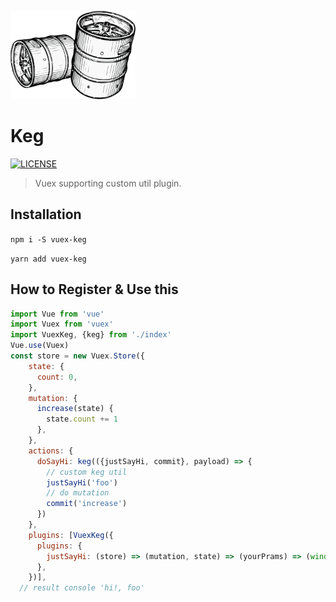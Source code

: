 ![intro](./media/intro.png)
# Keg

[![LICENSE][LICENSE IMAGE]][LICENSE LINK]

[NPM IMAGE]:http://img.shields.io/npm/v/vuex-keg.svg?style=flat
[NPM LINK]:https://www.npmjs.org/package/vuex-keg
[LICENSE IMAGE]:https://img.shields.io/npm/l/vuex-keg.svg
[LICENSE LINK]:https://www.npmjs.org/package/vuex-keg

> Vuex supporting custom util plugin.

## Installation
``
npm i -S vuex-keg
``

``
yarn add vuex-keg
``
## How to Register & Use this
````javascript
import Vue from 'vue'
import Vuex from 'vuex'
import VuexKeg, {keg} from './index'
Vue.use(Vuex)
const store = new Vuex.Store({
    state: {
      count: 0,
    },
    mutation: {
      increase(state) {
        state.count += 1
      },
    },
    actions: {
      doSayHi: keg(({justSayHi, commit}, payload) => {
        // custom keg util
        justSayHi('foo')
        // do mutation
        commit('increase')
      })
    },
    plugins: [VuexKeg({
      plugins: {
        justSayHi: (store) => (mutation, state) => (yourPrams) => (window.console.log('hi!', yourPrams)),
      },
    })],
  // result console 'hi!, foo'
````